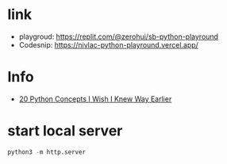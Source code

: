 
# link
* playgroud: https://replit.com/@zerohui/sb-python-playround
* Codesnip: https://nivlac-python-playround.vercel.app/


# Info
* [20 Python Concepts I Wish I Knew Way Earlier](https://blog.stackademic.com/20-python-concepts-i-wish-i-knew-way-earlier-40ed5674cd52)


# start local server

```python
python3 -m http.server
 ```